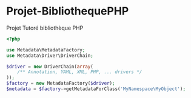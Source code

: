 # Projet-BibliothequePHP
Projet Tutoré bibliothèque PHP


```php
<?php

use Metadata\MetadataFactory;
use Metadata\Driver\DriverChain;

$driver = new DriverChain(array(
    /** Annotation, YAML, XML, PHP, ... drivers */
));
$factory = new MetadataFactory($driver);
$metadata = $factory->getMetadataForClass('MyNamespace\MyObject');
```  
